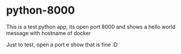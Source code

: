 # python-8000
This is a test python app, its open port 8000 and shows a hello world message with hostname of docker

Just to test, open a port e show that is fine :D
